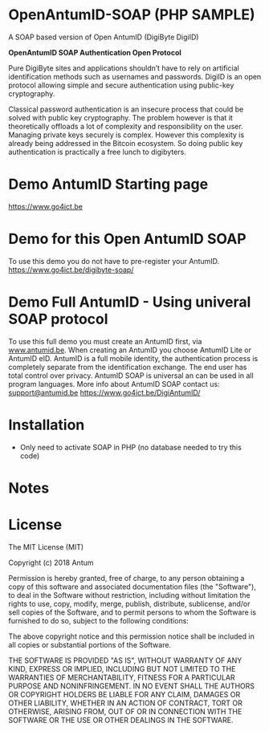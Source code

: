 # OpenAntumID-SOAP (PHP SAMPLE)
A SOAP based version of Open AntumID (DigiByte DigiID)

**OpenAntumID SOAP Authentication Open Protocol**

Pure DigiByte sites and applications shouldn’t have to rely on artificial identification methods such as usernames and passwords. DigiID is an open protocol allowing simple and secure authentication using public-key cryptography.

Classical password authentication is an insecure process that could be solved with public key cryptography. The problem however is that it theoretically offloads a lot of complexity and responsibility on the user. Managing private keys securely is complex. However this complexity is already being addressed in the Bitcoin ecosystem. So doing public key authentication is practically a free lunch to digibyters.

Demo AntumID Starting page
==========================
https://www.go4ict.be

Demo for this Open AntumID SOAP 
===================================
To use this demo you do not have to pre-register your AntumID. 
https://www.go4ict.be/digibyte-soap/

Demo Full AntumID - Using univeral SOAP protocol
=================================================
To use this full demo you must create an AntumID first, via www.antumid.be. When creating an AntumID you choose AntumID Lite or AntumID eID. AntumID is a full mobile identity, the authentication process is completely separate from the identification exchange. The end user has total control over privacy. AntumID SOAP is universal an can be used in all program languages. More info about AntumID SOAP contact us: support@antumid.be 
https://www.go4ict.be/DigiAntumID/


Installation
============
* Only need to activate SOAP in PHP (no database needed to try this code)

Notes
=====



License
=======
The MIT License (MIT)

Copyright (c) 2018 Antum

Permission is hereby granted, free of charge, to any person obtaining a copy of this software and associated documentation files (the "Software"), to deal in the Software without restriction, including without limitation the rights to use, copy, modify, merge, publish, distribute, sublicense, and/or sell copies of the Software, and to permit persons to whom the Software is furnished to do so, subject to the following conditions:

The above copyright notice and this permission notice shall be included in all copies or substantial portions of the Software.

THE SOFTWARE IS PROVIDED "AS IS", WITHOUT WARRANTY OF ANY KIND, EXPRESS OR IMPLIED, INCLUDING BUT NOT LIMITED TO THE WARRANTIES OF MERCHANTABILITY, FITNESS FOR A PARTICULAR PURPOSE AND NONINFRINGEMENT. IN NO EVENT SHALL THE AUTHORS OR COPYRIGHT HOLDERS BE LIABLE FOR ANY CLAIM, DAMAGES OR OTHER LIABILITY, WHETHER IN AN ACTION OF CONTRACT, TORT OR OTHERWISE, ARISING FROM, OUT OF OR IN CONNECTION WITH THE SOFTWARE OR THE USE OR OTHER DEALINGS IN THE SOFTWARE.


